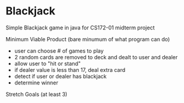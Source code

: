 # Blackjack
Simple Blackjack game in java for CS172-01 midterm project

Minimum Viable Product (bare minumum of what program can do)
- user can choose # of games to play
- 2 random cards are removed to deck and dealt to user and dealer
- allow user to "hit or stand" 
- if dealer value is less than 17, deal extra card
- detect if user or dealer has blackjack
- determine winner

Stretch Goals (at least 3)